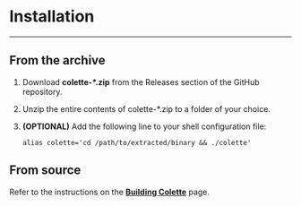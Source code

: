 # Installation

---

## From the archive

1. Download **colette-*.zip** from the Releases section of the GitHub repository.
2. Unzip the entire contents of colette-*.zip to a folder of your choice.
3. **(OPTIONAL)** Add the following line to your shell configuration file:

    `alias colette='cd /path/to/extracted/binary && ./colette'`

## From source

Refer to the instructions on the **[Building Colette](./building.md)** page.